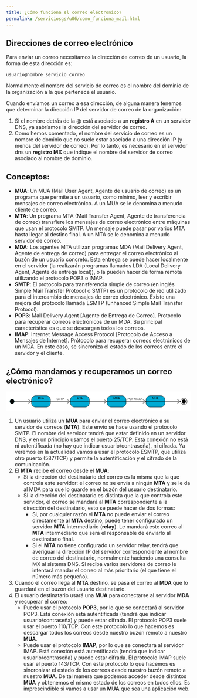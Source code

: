 ```yaml
---
title: ¿Cómo funciona el correo eléctronico?
permalink: /serviciosgs/u06/como_funciona_mail.html
---
```


## Direcciones de correo electrónico

Para enviar un correo necesitamos la dirección de correo de un usuario, la forma de esta dirección es:

    usuario@nombre_servicio_correo

Normalmente el nombre del servicio de correo es el nombre del dominio de la organización a la que pertenece el usuario.

Cuando envíamos un correo a esa dirección, de alguna manera tenemos que determinar la dirección IP del servidor de correo de la organización:

1. Si el nombre detrás de la @ está asociado a un **registro A** en un servidor DNS, ya sabríamos la dirección del servidor de correo.
2. Como hemos comentado, el nombre del servicio de correo es un nombre de dominio que no suele estar asociado a una dirección IP (y menos del servidor de correo). Por lo tanto, es necesario en el servidor dns un **registro MX** que indique el nombre del servidor de correo asociado al nombre de dominio.

## Conceptos:

* **MUA**: Un MUA (Mail User Agent, Agente de usuario de correo) es un programa que permite a un usuario, como mínimo, leer y escribir mensajes de correo electrónico. A un MUA se le denomina a menudo cliente de correo.
* **MTA**: Un programa MTA (Mail Transfer Agent, Agente de transferencia de correo) transfiere los mensajes de correo electrónico entre máquinas que usan el protocolo SMTP. Un mensaje puede pasar por varios MTA hasta llegar al destino final. A un MTA se le denomina a menudo servidor de correo.
* **MDA**: Los agentes MTA utilizan programas MDA (Mail Delivery Agent, Agente de entrega de correo) para entregar el correo electrónico al buzón de un usuario concreto. Esta entrega se puede hacer localmente en el servidor (la realizarán programas llamados LDA (Local Delivery Agent, Agente de entrega local)), o la pueden hacer de forma remota utilizando el protocolo POP3 o IMAP.
* **SMTP**: El protocolo para transferencia simple de correo (en inglés Simple Mail Transfer Protocol o SMTP) es un protocolo de red utilizado para el intercambio de mensajes de correo electrónico. Existe una mejora del protocolo llamada ESMTP (Enhanced Simple Mail Transfer Protocol).
* **POP3**: Mail Delivery Agent [Agente de Entrega de Correo]. Protocolo para recuperar correos electrónicos de un MDA. Su principal característica es que se descargan todos los correos.
* **IMAP**: Internet Message Access Protocol [Protocolo de Acceso a Mensajes de Internet]. Prótocolo para recuperar correos electrónicos de un MDA. En este caso, se sincroniza el estado de los correos entre el servidor y el cliente.

## ¿Cómo mandamos y recuperamos un correo electrónico?

![email](img/E-mail.svg.png)

1. Un usuario utiliza un **MUA** para enviar el correo electrónico a su servidor de correos (**MTA**). Este envío se hace usando el protocolo SMTP. El nombre del servidor tendrá que estar definido en un servidor DNS, y en un principio usamos el puerto 25/TCP. Está conexión no está ni autentificada (no hay que indicar usuario/contraseña), ni cifrada. Ya veremos en la actualidad vamos a usar el protocolo ESMTP, que utiliza otro puerto (587/TCP) y permite la autentificación y el cifrado de la comunicación.
2. El **MTA** recibe el correo desde el **MUA**:
    * Si la dirección del destinatario del correo es la misma que la que controla este servidor: el correo no se envía a ningún **MTA** y se le da al MDA para que lo guarde en el buzón del usuario destinatario.
    * Si la dirección del destinatario es distinta que la que controla este servidor, el correo se mandará al **MTA** correspondiente a la dirección del destinatario, esto se puede hacer de dos formas:
        * Si, por cualquier razón el **MTA** no puede enviar el correo directamente al **MTA** destino, puede tener configurado un servidor **MTA** intermediario (**relay**). Le mandará este correo al **MTA** intermediario que será el responsable de enviarlo al destinatario final.
        * Si el **MTA** no tiene configurado un servidor relay, tendrá que averiguar la dirección IP del servidor correspondiente al nombre de correo del destinatario, normalmente haciendo una consulta MX al sistema DNS. Si reciba varios servidores de correo le intentará mandar el correo al más prioritario (el que tiene el número más pequeño).
3. Cuando el correo llega al **MTA** destino, se pasa el correo al **MDA** que lo guardará en el buzón del usuario destinatario.
4. El usuario destinatario usará una **MUA** para conectarse al servidor **MDA** y recuperar el correo:
    * Puede usar el protocolo **POP3**, por lo que se conectará al servidor POP3. Está conexión está autentificada (tendrá que indicar usuario/contraseña) y puede estar cifrada. El protocolo POP3 suele usar el puerto 110/TCP. Con este protocolo lo que hacemos es descargar todos los correos desde nuestro buzón remoto a nuestro **MUA**.
    * Puede usar el protocolo **IMAP**, por lo que se conectará al servidor IMAP. Está conexión está autentificada (tendrá que indicar usuario/contraseña) y puede estar cifrada. El protocolo IMAP suele usar el puerto 143/TCP. Con este protocolo lo que hacemos es sincronizar el estado de los correos desde nuestro buzón remoto a nuestro **MUA**. De tal manera que podemos acceder desde distintos **MUA** y obtenemos el mismo estado de los correos en todos ellos. Es imprescindible si vamos a usar un **MUA** que sea una aplicación web.

